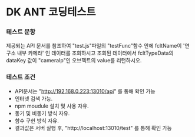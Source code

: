 # DK ANT 코딩테스트

### 테스트 문항

제공되는 API 문서를 참조하여 "test.js"파일의 "testFunc"함수 안에
fcltName이 '연구소 내부 카메라' 인 데이터를 조회하시고 조회된 데이터에서 fcltTypeData의 dataKey 값이 "cameraIp"인 오브젝트의 value를 리턴하시오.

### 테스트 조건
- API문서는 "http://192.168.0.223:13010/api" 를 통해 확인 가능
- 인터넷 검색 가능.
- npm moudule 설치 및 사용 자유.
- 동기 및 비동기 방식 자유.
- 함수 구현 방식 자유.
- 결과값은 서버 실행 후, "http://localhost:13010/test" 를 통해 확인 가능
